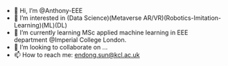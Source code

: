 - 👋 Hi, I’m @Anthony-EEE
- 👀 I’m interested in (Data Science)(Metaverse AR/VR)(Robotics-Imitation-Learning)(ML)(DL)
- 🌱 I’m currently learning MSc applied machine learning in EEE department @Imperial College London.
- 💞️ I’m looking to collaborate on ...
- 📫 How to reach me: endong.sun@kcl.ac.uk

<!---
Anthony-EEE/Anthony-EEE is a ✨ special ✨ repository because its `README.md` (this file) appears on your GitHub profile.
You can click the Preview link to take a look at your changes.
--->
